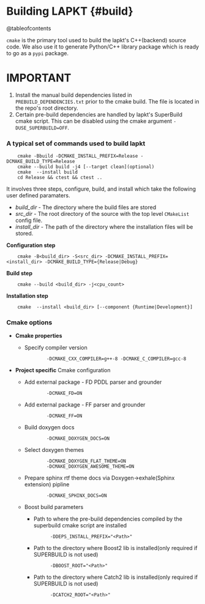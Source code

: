 Building LAPKT {#build}
===============

@tableofcontents

`cmake` is the primary tool used to build the lapkt's C++(backend) source code. We also use it to generate Python/C++ library package which is ready to go as a `pypi` package. 

# IMPORTANT

1. Install the manual build dependencies listed in `PREBUILD_DEPENDENCIES.txt` prior to the cmake build. The file is located in the repo's root directory.
2. Certain pre-build dependencies are handled by lapkt's SuperBuild cmake script. This can be disabled using the cmake argument `-DUSE_SUPERBUILD=OFF`.

### A typical set of commands used to build lapkt

        cmake -Bbuild -DCMAKE_INSTALL_PREFIX=Release -DCMAKE_BUILD_TYPE=Release
        cmake --build build -j4 [--target clean](optional)
        cmake  --install build
        cd Release && ctest && ctest ..

It involves three steps, configure, build, and install which take the following user defined paramaters. 

- *build_dir* - The directory where the build files are stored
- *src_dir* - The root directory of the source with the top level `CMakeList` config file. 
- *install_dir* - The path of the directory where the installation files will be stored.

**Configuration step**
  
        cmake -B<build_dir> -S<src_dir> -DCMAKE_INSTALL_PREFIX=<install_dir> -DCMAKE_BUILD_TYPE={Release|Debug}

**Build step**

        cmake --build <build_dir> -j<cpu_count>
        
**Installation step**

        cmake  --install <build_dir> [--component {Runtime|Development}]


### Cmake options 

- **Cmake properties**
  - Specify compiler version

                -DCMAKE_CXX_COMPILER=g++-8 -DCMAKE_C_COMPILER=gcc-8

- **Project specific** Cmake configuration

  - Add external package - FD PDDL parser and grounder

                -DCMAKE_FD=ON

  - Add external package - FF parser and grounder
        
                -DCMAKE_FF=ON

  - Build doxygen docs

                -DCMAKE_DOXYGEN_DOCS=ON

  - Select doxygen themes

                -DCMAKE_DOXYGEN_FLAT_THEME=ON
                -DCMAKE_DOXYGEN_AWESOME_THEME=ON
                
  - Prepare sphinx rtf theme docs via Doxygen->exhale(Sphinx extension) pipline
                
                -DCMAKE_SPHINX_DOCS=ON

  - Boost build parameters
    - Path to where the pre-build dependencies compiled by the superbuild cmake script are installed

                -DDEPS_INSTALL_PREFIX="<Path>"

    - Path to the directory where Boost2 lib is installed(only required if SUPERBUILD is not used)

                -DBOOST_ROOT="<Path>"

    - Path to the directory where Catch2 lib is installed(only required if SUPERBUILD is not used)

                -DCATCH2_ROOT="<Path>"


